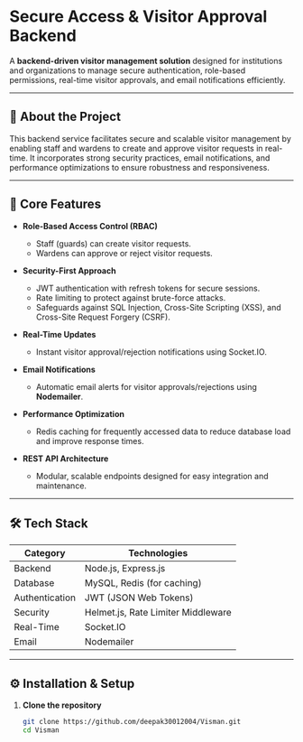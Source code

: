 # Secure Access & Visitor Approval Backend

A **backend-driven visitor management solution** designed for institutions and organizations to manage secure authentication, role-based permissions, real-time visitor approvals, and email notifications efficiently.

---

## 💼 About the Project

This backend service facilitates secure and scalable visitor management by enabling staff and wardens to create and approve visitor requests in real-time. It incorporates strong security practices, email notifications, and performance optimizations to ensure robustness and responsiveness.

---

## 🚀 Core Features

- **Role-Based Access Control (RBAC)**
  - Staff (guards) can create visitor requests.
  - Wardens can approve or reject visitor requests.

- **Security-First Approach**
  - JWT authentication with refresh tokens for secure sessions.
  - Rate limiting to protect against brute-force attacks.
  - Safeguards against SQL Injection, Cross-Site Scripting (XSS), and Cross-Site Request Forgery (CSRF).

- **Real-Time Updates**
  - Instant visitor approval/rejection notifications using Socket.IO.

- **Email Notifications**
  - Automatic email alerts for visitor approvals/rejections using **Nodemailer**.

- **Performance Optimization**
  - Redis caching for frequently accessed data to reduce database load and improve response times.

- **REST API Architecture**
  - Modular, scalable endpoints designed for easy integration and maintenance.

---

## 🛠 Tech Stack

| Category       | Technologies                       |
| -------------- | -------------------------------- |
| Backend        | Node.js, Express.js               |
| Database       | MySQL, Redis (for caching)        |
| Authentication | JWT (JSON Web Tokens)             |
| Security       | Helmet.js, Rate Limiter Middleware |
| Real-Time      | Socket.IO                        |
| Email          | Nodemailer                      |

---

## ⚙️ Installation & Setup

1. **Clone the repository**

   ```bash
   git clone https://github.com/deepak30012004/Visman.git
   cd Visman
